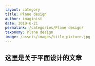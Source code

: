 ```yaml
---
layout: category
title: Plane design
author: imaginist
date: 2019-6-21
permalink: /categories/Plane design/
taxonomy: Plane design
image: /assets/images/title_picture.jpg
---
```


## 这里是关于平面设计的文章
